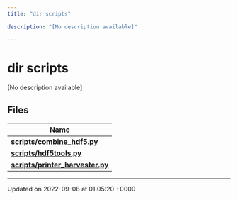 ```yaml
---
title: "dir scripts"

description: "[No description available]"

---
```


# dir scripts

[No description available]

## Files

| Name           |
| -------------- |
| **[scripts/combine_hdf5.py](/documentation/code/files/combine__hdf5_8py/)**  |
| **[scripts/hdf5tools.py](/documentation/code/files/hdf5tools_8py/)**  |
| **[scripts/printer_harvester.py](/documentation/code/files/printer__harvester_8py/)**  |






-------------------------------

Updated on 2022-09-08 at 01:05:20 +0000
